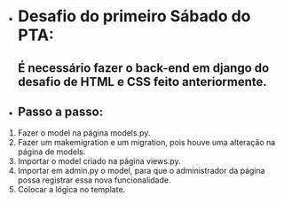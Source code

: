 - # **Desafio do primeiro Sábado do PTA:**
    ## É necessário fazer o back-end em django do desafio de HTML e CSS feito anteriormente.

- ## **Passo a passo:**
1. Fazer o model na página models.py.
2. Fazer um makemigration e um migration, pois houve uma alteração na página de models.
3. Importar o model criado na página views.py.
4. Importar em admin.py o model, para que o administrador da página possa registrar essa nova funcionalidade.
5. Colocar a lógica no template.